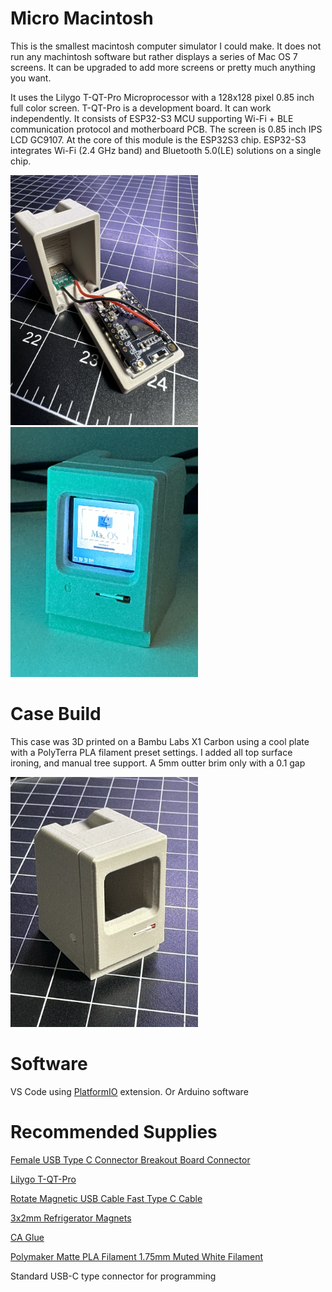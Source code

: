 # Micro Macintosh
This is the smallest macintosh computer simulator I could make. It does not run any machintosh software but rather displays a series of Mac OS 7 screens. It can be upgraded to add more screens or pretty much anything you want.

It uses the Lilygo T-QT-Pro Microprocessor with a 128x128 pixel 0.85 inch full color screen. T-QT-Pro is a development board. It can work independently. It consists of ESP32-S3 MCU supporting Wi-Fi + BLE communication protocol and motherboard PCB. The screen is 0.85 inch IPS LCD GC9107. At the core of this module is the ESP32S3 chip. ESP32-S3 integrates Wi-Fi (2.4 GHz band) and Bluetooth 5.0(LE) solutions on a single chip.

<img src="./case/case-open.png" width="300">
<img src="./case/case-color.png" width="300">

# Case Build
This case was 3D printed on a Bambu Labs X1 Carbon using a cool plate with a PolyTerra PLA filament preset settings. I added all top surface ironing, and manual tree support. A 5mm outter brim only with a 0.1 gap

<img src="./case/case-final.png" width="300">

# Software
VS Code using <a href="https://piolabs.com/">PlatformIO</a> extension. Or Arduino software

# Recommended Supplies
<a href="https://a.co/d/bzfSieV">Female USB Type C Connector Breakout Board  Connector </a>

<a href="https://www.lilygo.cc/products/t-qt-pro">Lilygo T-QT-Pro</a>

<a href="https://www.aliexpress.us/item/3256804080730639.html?spm=a2g0o.order_list.order_list_main.33.21ef18022RxH8o&gatewayAdapt=glo2usa">Rotate Magnetic USB Cable Fast Type C Cable</a>

<a href="https://a.co/d/5LpBqJ4">3x2mm Refrigerator Magnets</a>

<a href="https://a.co/d/geAn1HZ">CA Glue</a>

<a href="https://a.co/d/5Ltns07">Polymaker Matte PLA Filament 1.75mm Muted White Filament<a>

Standard USB-C type connector for programming

